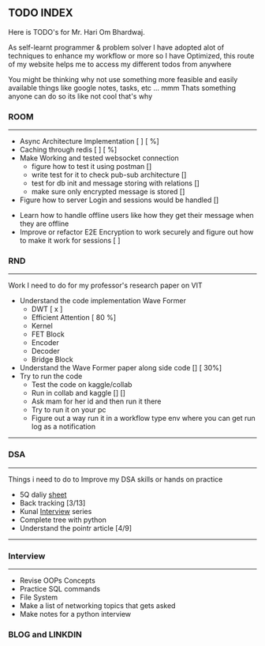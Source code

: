 ## TODO INDEX

Here is TODO's for Mr. Hari Om Bhardwaj.

As self-learnt programmer & problem solver I have adopted alot of techniques to enhance my workflow or more so I have Optimized, this route of my website helps me to access my different todos from anywhere

You might be thinking why not use something more feasible and easily available things like google notes, tasks, etc ... mmm Thats something anyone can do so its like not cool that's why



### ROOM

-----------------------------------------------------------------
- Async Architecture Implementation [ ] [  %]
- Caching through redis [ ] [  %]
- Make Working and tested websocket connection
    - figure how to test it using postman []
    - write test for it to check pub-sub architecture []
    - test for db init and message storing with relations []
    - make sure only encrypted message is stored []
- Figure how to server Login and sessions would be handled []
<!-- - Try solving frontend the frontend client issue [ i don't think i can do it] -->
- Learn how to handle offline users like how they get their message when they are offline
- Improve or refactor E2E Encryption to work securely and figure out how to make it work for sessions [ ]

###   RND

----------------------------------------------------------------------
Work I need to do for my professor's research paper on VIT

- Understand the code implementation Wave Former
  - DWT [ x ]
  - Efficient Attention [ 80 %]
  - Kernel
  - FET Block
  - Encoder
  - Decoder
  - Bridge Block
- Understand the Wave Former paper along side code [] [ 30%]
- Try to run the code
  - Test the code on kaggle/collab
  - Run in collab and kaggle [] []
  - Ask mam for her id and then run it there
  - Try to run it on your pc
  - Figure out a way run it in a workflow type env where you can get run log as a notification

----------------------------------------------------------------------



### DSA
----------------------------------------------------------------------
Things i need to do to Improve my DSA skills or hands on practice

- 5Q daliy [sheet](https://docs.google.com/spreadsheets/d/1RfDV-gao3WXmhYLweb6g6l0G98hN8HEr1l4V8scu53I/edit?usp=sharing)
- Back tracking [3/13]
- Kunal [Interview](https://youtube.com/playlist?list=PL9gnSGHSqcnr_DxHsP7AW9ftq0AtAyYqJ&si=R-zF1YwNmli39350) series
- Complete tree with python
- Understand the pointr article [4/9]
----------------------------------------------------------------------
### Interview
----------------------------------------------------------------------
- Revise OOPs Concepts 
- Practice SQL commands
- File System
- Make a list of networking topics that gets asked
- Make notes for a python interview


### BLOG and LINKDIN